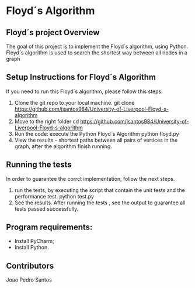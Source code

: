 # Floyd´s Algorithm

## Floyd´s project Overview

The goal of this project is to implement the Floyd´s algorithm, using Python. Floyd´s algorithm is used to search the shortest way between  all nodes in a graph

## Setup Instructions for Floyd´s Algorithm

If you need to run this Floyd´s algorithm, please follow this steps:

1. Clone the git repo to your local machine.
      git clone  https://github.com/jsantos984/University-of-Liverpool-Floyd-s-algorithm 
2. Move to the right folder
   cd https://github.com/jsantos984/University-of-Liverpool-Floyd-s-algorithm
3. Run the code: execute the Python Floyd´s Algorithm
    python floyd.py
4. View the results - shortest paths between all pairs of vertices in the graph, after the algorithm finish running.

## Running the tests

In order to guarantee the corrct implementation, follow the next steps.
1. run the tests, by executing the script that contain the unit tests and the performance test.
        python test.py
2. See the results. After running the tests , see the output to guarantee all tests passed successfully.

## Program requirements:
- Install PyCharm;
- Install Python.

## Contributors
Joao Pedro Santos


   


